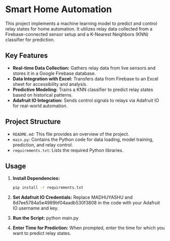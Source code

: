 # Smart Home Automation

This project implements a machine learning model to predict and control relay states for home automation. It utilizes relay data collected from a Firebase-connected sensor setup and a K-Nearest Neighbors (KNN) classifier for prediction.

## Key Features

- **Real-time Data Collection:** Gathers relay data from live sensors and stores it in a Google Firebase database.
- **Data Integration with Excel:** Transfers data from Firebase to an Excel sheet for accessibility and analysis.
- **Predictive Modeling:** Trains a KNN classifier to predict relay states based on historical patterns.
- **Adafruit IO Integration:** Sends control signals to relays via Adafruit IO for real-world automation.

## Project Structure

- `README.md`: This file provides an overview of the project.
- `main.py`: Contains the Python code for data loading, model training, prediction, and relay control.
- `requirements.txt`: Lists the required Python libraries.

## Usage

1. **Install Dependencies:**
   ```bash
   pip install -r requirements.txt

2. **Set Adafruit IO Credentials:**
Replace MADHUYASHU and 8d7ee5784a5e4989bf04aadb530f3808 in the code with your Adafruit IO username and key.

3. **Run the Script:**
python main.py

4. **Enter Time for Prediction:**
When prompted, enter the time for which you want to predict relay states.
